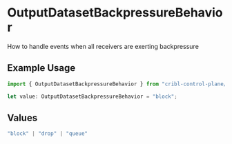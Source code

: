 # OutputDatasetBackpressureBehavior

How to handle events when all receivers are exerting backpressure

## Example Usage

```typescript
import { OutputDatasetBackpressureBehavior } from "cribl-control-plane/models";

let value: OutputDatasetBackpressureBehavior = "block";
```

## Values

```typescript
"block" | "drop" | "queue"
```